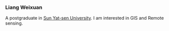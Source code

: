 ### Liang Weixuan
A postgraduate in [Sun Yat-sen University]("http://www.sysu.edu.cn/cn/index.htm"). I am interested in GIS and Remote sensing.


<!--
**Pludaggerto/Pludaggerto** is a ✨ _special_ ✨ repository because its `README.md` (this file) appears on your GitHub profile.

Here are some ideas to get you started:

- 🔭 I’m currently working on ...
- 🌱 I’m currently learning ...
- 👯 I’m looking to collaborate on ...
- 🤔 I’m looking for help with ...
- 💬 Ask me about ...
- 📫 How to reach me: ...
- 😄 Pronouns: ...
- ⚡ Fun fact: ...
-->

